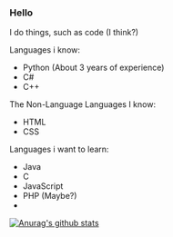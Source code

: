 ### Hello
I do things, such as code (I think?)

Languages i know:
  - Python (About 3 years of experience)
  - C# 
  - C++
  
 The Non-Language Languages I know:
  - HTML
  - CSS

Languages i want to learn:
  - Java
  - C
  - JavaScript
  - PHP (Maybe?)
  - 
[![Anurag's github stats](https://github-readme-stats.vercel.app/api?username=IanBotashev)](https://github.com/anuraghazra/github-readme-stats)
